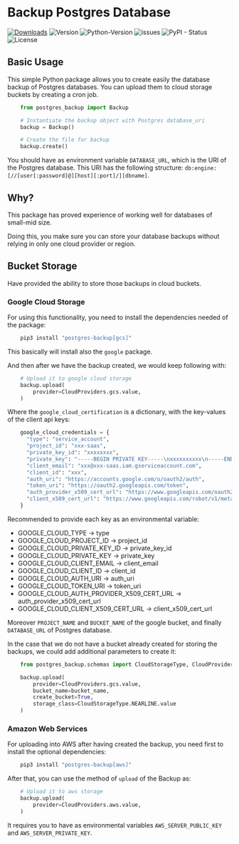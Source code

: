 # Backup Postgres Database


[![Downloads](https://static.pepy.tech/personalized-badge/postgres-backup?period=month&units=none&left_color=grey&right_color=blue&left_text=Downloads)](https://pepy.tech/project/postgres-backup) ![Version](https://img.shields.io/badge/version-0.1.1-blue) ![Python-Version](https://img.shields.io/badge/python-3.9-blue) ![issues](https://img.shields.io/github/issues/Nil-Andreu/postgres-backup) ![PyPI - Status](https://img.shields.io/pypi/status/postgres-backup) ![License](https://img.shields.io/github/license/Nil-Andreu/postgres-backup)


## Basic Usage

This simple Python package allows you to create easily the database backup of Postgres databases.
You can upload them to cloud storage buckets by creating a cron job.

```python
    from postgres_backup import Backup

    # Instantiate the backup object with Postgres database_uri
    backup = Backup()

    # Create the file for backup
    backup.create()
```

You should have as environment variable `DATABASE_URL`, which is the URI of the Postgres database.
This URI has the following structure: `db:engine:[//[user[:password]@][host][:port]/][dbname]`.

## Why?

This package has proved experience of working well for databases of small-mid size.

Doing this, you make sure you can store your database backups without relying in only one cloud provider or region.

## Bucket Storage

Have provided the ability to store those backups in cloud buckets.

### Google Cloud Storage

For using this functionality, you need to install the dependencies needed of the package:

```bash
    pip3 install "postgres-backup[gcs]"
```
This basically will install also the `google` package.

And then after we have the backup created, we would keep following with:
```python
    # Upload it to google cloud storage
    backup.upload(
        provider=CloudProviders.gcs.value,
    )
```

Where the `google_cloud_certification` is a dictionary, with the key-values of the client api keys:
```python
    google_cloud_credentials = {
      "type": "service_account",
      "project_id": "xxx-saas",
      "private_key_id": "xxxxxxxx",
      "private_key": "-----BEGIN PRIVATE KEY-----\nxxxxxxxxxx\n-----END PRIVATE KEY-----\n",
      "client_email": "xxx@xxx-saas.iam.gserviceaccount.com",
      "client_id": "xxx",
      "auth_uri": "https://accounts.google.com/o/oauth2/auth",
      "token_uri": "https://oauth2.googleapis.com/token",
      "auth_provider_x509_cert_url": "https://www.googleapis.com/oauth2/v1/certs",
      "client_x509_cert_url": "https://www.googleapis.com/robot/v1/metadata/x509/xxx%xxx-saas.iam.gserviceaccount.com"
    }
```

Recommended to provide each key as an environmental variable:
- GOOGLE_CLOUD_TYPE -> type
- GOOGLE_CLOUD_PROJECT_ID -> project_id
- GOOGLE_CLOUD_PRIVATE_KEY_ID -> private_key_id
- GOOGLE_CLOUD_PRIVATE_KEY -> private_key
- GOOGLE_CLOUD_CLIENT_EMAIL -> client_email
- GOOGLE_CLOUD_CLIENT_ID -> client_id
- GOOGLE_CLOUD_AUTH_URI -> auth_uri
- GOOGLE_CLOUD_TOKEN_URI -> token_uri
- GOOGLE_CLOUD_AUTH_PROVIDER_X509_CERT_URL -> auth_provider_x509_cert_url
- GOOGLE_CLOUD_CLIENT_X509_CERT_URL -> client_x509_cert_url

Moreover `PROJECT_NAME` and `BUCKET_NAME` of the google bucket, and finally `DATABASE_URL` of Postgres database.


In the case that we do not have a bucket already created for storing the backups, we could add additional parameters to create it:
```python
    from postgres_backup.schemas import CloudStorageType, CloudProviders

    backup.upload(
        provider=CloudProviders.gcs.value,
        bucket_name=bucket_name,
        create_bucket=True,
        storage_class=CloudStorageType.NEARLINE.value
    )
```


### Amazon Web Services

For uploading into AWS after having created the backup, you need first to install the optional dependencies:

```bash
    pip3 install "postgres-backup[aws]"
```

After that, you can use the method of `upload` of the Backup as:

```python
    # Upload it to aws storage
    backup.upload(
        provider=CloudProviders.aws.value,
    )
```

It requires you to have as environmental variables `AWS_SERVER_PUBLIC_KEY` and `AWS_SERVER_PRIVATE_KEY`.
